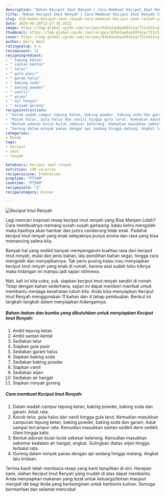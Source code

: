 ```yaml
---
description: "Bahan Keciput Imut Renyah | Cara Membuat Keciput Imut Renyah Yang Sempurna"
title: "Bahan Keciput Imut Renyah | Cara Membuat Keciput Imut Renyah Yang Sempurna"
slug: 418-bahan-keciput-imut-renyah-cara-membuat-keciput-imut-renyah-yang-sempurna
date: 2020-08-29T12:57:45.351Z
image: https://img-global.cpcdn.com/recipes/02b43ae8aa50fe2a/751x532cq70/keciput-imut-renyah-foto-resep-utama.jpg
thumbnail: https://img-global.cpcdn.com/recipes/02b43ae8aa50fe2a/751x532cq70/keciput-imut-renyah-foto-resep-utama.jpg
cover: https://img-global.cpcdn.com/recipes/02b43ae8aa50fe2a/751x532cq70/keciput-imut-renyah-foto-resep-utama.jpg
author: Harry West
ratingvalue: 4.4
reviewcount: 13
recipeingredient:
- " tepung ketan"
- " santan kental"
- " telur"
- " gula pasir"
- " garam halus"
- " baking soda"
- " baking powder"
- " vanili"
- " wijen"
- " air hangat"
- " minyak goreng"
recipeinstructions:
- "Dalam wadah campur tepung ketan, baking powder, baking soda dan garam. Aduk rata."
- "Kocok telur, gula halus dan vanili hingga gula larut. Kemudian masukkan campuran tepung ketan, baking powder, baking soda dan garam. Aduk sampai tercampur rata. Kemudian masukkan santan sedikit demi sedikit. Uleni hingga kalis."
- "Bentuk adonan bulat-bulat sebesar kelereng. Kemudian masukkan sebentar kedalam air hangat, angkat. Gulingkan diatas wijen hingga terbalut rata."
- "Goreng dalam minyak panas dengan api sedang hingga matang. Angkat lalu tiriskan."
categories:
- Resep
tags:
- keciput
- imut
- renyah

katakunci: keciput imut renyah 
nutrition: 149 calories
recipecuisine: Indonesian
preptime: "PT34M"
cooktime: "PT58M"
recipeyield: "2"
recipecategory: Dinner

---
```



![Keciput Imut Renyah](https://img-global.cpcdn.com/recipes/02b43ae8aa50fe2a/751x532cq70/keciput-imut-renyah-foto-resep-utama.jpg)

Lagi mencari inspirasi resep keciput imut renyah yang Bisa Manjain Lidah? Cara membuatnya memang susah-susah gampang. kalau keliru mengolah maka hasilnya akan hambar dan justru cenderung tidak enak. Padahal keciput imut renyah yang enak selayaknya punya aroma dan rasa yang bisa memancing selera kita.

Banyak hal yang sedikit banyak mempengaruhi kualitas rasa dari keciput imut renyah, mulai dari jenis bahan, lalu pemilihan bahan segar, hingga cara mengolah dan menyajikannya. Tak perlu pusing kalau mau menyiapkan keciput imut renyah yang enak di rumah, karena asal sudah tahu triknya maka hidangan ini mampu jadi sajian istimewa.




Nah, kali ini kita coba, yuk, siapkan keciput imut renyah sendiri di rumah. Tetap dengan bahan sederhana, sajian ini dapat memberi manfaat untuk membantu menjaga kesehatan tubuh kita. Anda bisa menyiapkan Keciput Imut Renyah menggunakan 11 bahan dan 4 tahap pembuatan. Berikut ini langkah-langkah dalam menyiapkan hidangannya.

<!--inarticleads1-->

##### Bahan-bahan dan bumbu yang dibutuhkan untuk menyiapkan Keciput Imut Renyah:

1. Ambil  tepung ketan
1. Ambil  santan kental
1. Sediakan  telur
1. Siapkan  gula pasir
1. Sediakan  garam halus
1. Siapkan  baking soda
1. Sediakan  baking powder
1. Siapkan  vanili
1. Sediakan  wijen
1. Sediakan  air hangat
1. Siapkan  minyak goreng




<!--inarticleads2-->

##### Cara membuat Keciput Imut Renyah:

1. Dalam wadah campur tepung ketan, baking powder, baking soda dan garam. Aduk rata.
1. Kocok telur, gula halus dan vanili hingga gula larut. Kemudian masukkan campuran tepung ketan, baking powder, baking soda dan garam. Aduk sampai tercampur rata. Kemudian masukkan santan sedikit demi sedikit. Uleni hingga kalis.
1. Bentuk adonan bulat-bulat sebesar kelereng. Kemudian masukkan sebentar kedalam air hangat, angkat. Gulingkan diatas wijen hingga terbalut rata.
1. Goreng dalam minyak panas dengan api sedang hingga matang. Angkat lalu tiriskan.




Terima kasih telah membaca resep yang kami tampilkan di sini. Harapan kami, olahan Keciput Imut Renyah yang mudah di atas dapat membantu Anda menyiapkan makanan yang lezat untuk keluarga/teman maupun menjadi ide bagi Anda yang berkeinginan untuk berbisnis kuliner. Semoga bermanfaat dan selamat mencoba!
